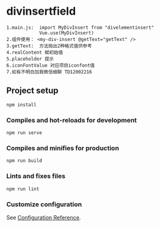 # divinsertfield
```
1.main.js:  import MyDivInsert from "divelementinsert"
            Vue.use(MyDivInsert)
2.组件使用： <my-div-insert @getText="getText" />
3.getText:  方法抛出2种格式值供参考
4.realContent 赋初始值
5.placeholder 提示
6.iconFontValue 对应项目iconfont值
7.如有不明白加我微信细聊 TD12002216
```
## Project setup
```
npm install
```

### Compiles and hot-reloads for development
```
npm run serve
```

### Compiles and minifies for production
```
npm run build
```

### Lints and fixes files
```
npm run lint
```

### Customize configuration
See [Configuration Reference](https://cli.vuejs.org/config/).
